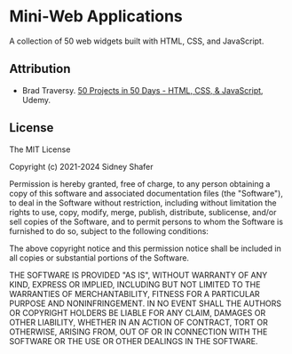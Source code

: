 # Mini-Web Applications
A collection of 50 web widgets built with HTML, CSS, and JavaScript.

## Attribution
- Brad Traversy. [50 Projects in 50 Days - HTML, CSS, & JavaScript](https://www.udemy.com/share/103Pje3@Lq4F8ewacITHqLa1UK00fWSmGH90VrunBtRAE-1L_nOCRBCcdhwapUemDKuHjil_PQ==/), Udemy.

## License
The MIT License

Copyright (c) 2021-2024 Sidney Shafer

Permission is hereby granted, free of charge, to any person obtaining a copy of this software and associated documentation files (the "Software"), to deal in the Software without restriction, including without limitation the rights to use, copy, modify, merge, publish, distribute, sublicense, and/or sell copies of the Software, and to permit persons to whom the Software is furnished to do so, subject to the following conditions:

The above copyright notice and this permission notice shall be included in all copies or substantial portions of the Software.

THE SOFTWARE IS PROVIDED "AS IS", WITHOUT WARRANTY OF ANY KIND, EXPRESS OR IMPLIED, INCLUDING BUT NOT LIMITED TO THE WARRANTIES OF MERCHANTABILITY, FITNESS FOR A PARTICULAR PURPOSE AND NONINFRINGEMENT. IN NO EVENT SHALL THE AUTHORS OR COPYRIGHT HOLDERS BE LIABLE FOR ANY CLAIM, DAMAGES OR OTHER LIABILITY, WHETHER IN AN ACTION OF CONTRACT, TORT OR OTHERWISE, ARISING FROM, OUT OF OR IN CONNECTION WITH THE SOFTWARE OR THE USE OR OTHER DEALINGS IN THE SOFTWARE.
